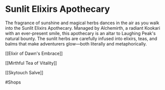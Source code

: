 # Sunlit Elixirs Apothecary

The fragrance of sunshine and magical herbs dances in the air as you walk into the Sunlit Elixirs Apothecary. Managed by Alchemirth, a radiant Kookari with an ever-present smile, this apothecary is an altar to Laughing Peak's natural bounty. The sunlit herbs are carefully infused into elixirs, teas, and balms that make adventurers glow—both literally and metaphorically.

[[Elixir of Dawn's Embrace]]

[[Mirthful Tea of Vitality]]

[[Skytouch Salve]]


#Shops